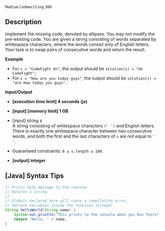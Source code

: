 `Medium`	`Codewriting` 	`300`

## Description

Implement the missing code, denoted by ellipses. You may not modify the pre-existing code.
You are given a string consisting of words separated by whitespace characters, where the words consist only of English letters. Your task is to swap pairs of consecutive words and return the result.

**Example**
- For `s = "CodeFight On"`, the output should be `solution(s) = "On CodeFight";`
- For `s = "How are you today guys"`, the output should be `solution(s) = "are How today you guys".`

**Input/Output**

- **[execution time limit] 4 seconds (js)**

- **[input] [memory limit] 1 GB**

- [input] string s \
 A string consisting of whitespace characters `(' ')` and English letters. There is exactly one whitespace character between two consecutive words, and both the first and the last characters of `s` are not equal to `' '`.

- Guaranteed constraints:
  `0 ≤ s.length ≤ 100`.

- **[output] integer**


## [Java] Syntax Tips

``` java
// Prints help message to the console
// Returns a string
// 
// Globals declared here will cause a compilation error,
// declare variables inside the function instead!
String helloWorld(String name) {
    System.out.println("This prints to the console when you Run Tests");
    return "Hello, " + name;
}
```
